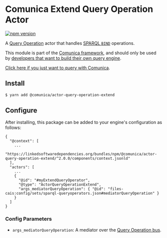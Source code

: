 # Comunica Extend Query Operation Actor

[![npm version](https://badge.fury.io/js/%40comunica%2Factor-query-operation-extend.svg)](https://www.npmjs.com/package/@comunica/actor-query-operation-extend)

A [Query Operation](https://github.com/comunica/comunica/tree/master/packages/bus-query-operation) actor that handles [SPARQL `BIND`](https://www.w3.org/TR/sparql11-query/#bind) operations.

This module is part of the [Comunica framework](https://github.com/comunica/comunica),
and should only be used by [developers that want to build their own query engine](https://comunica.dev/docs/modify/).

[Click here if you just want to query with Comunica](https://comunica.dev/docs/query/).

## Install

```bash
$ yarn add @comunica/actor-query-operation-extend
```

## Configure

After installing, this package can be added to your engine's configuration as follows:
```text
{
  "@context": [
    ...
    "https://linkedsoftwaredependencies.org/bundles/npm/@comunica/actor-query-operation-extend/^2.0.0/components/context.jsonld"  
  ],
  "actors": [
    ...
    {
      "@id": "#myExtendQueryOperator",
      "@type": "ActorQueryOperationExtend",
      "args_mediatorQueryOperation": { "@id": "files-cais:config/sets/sparql-queryoperators.json#mediatorQueryOperation" }
    }
  ]
}
```

### Config Parameters

* `args_mediatorQueryOperation`: A mediator over the [Query Operation bus](https://github.com/comunica/comunica/tree/master/packages/bus-query-operation).
